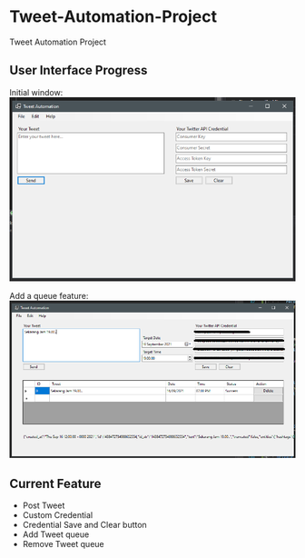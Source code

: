 # Tweet-Automation-Project
Tweet Automation Project

## User Interface Progress

Initial window: 
![alt text](https://github.com/eiproject/Tweet-Automation-Project/blob/master/asset/screenshot/Screenshot%202021-09-08%20165413.png?raw=true)

Add a queue feature:
![alt text](https://github.com/eiproject/Tweet-Automation-Project/blob/master/asset/screenshot/Screenshot%202021-09-16%20191236.png?raw=true)

## Current Feature
- Post Tweet
- Custom Credential
- Credential Save and Clear button
- Add Tweet queue
- Remove Tweet queue
